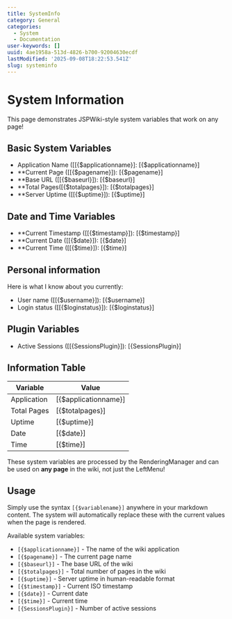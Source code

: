 ```yaml
---
title: SystemInfo
category: General
categories:
  - System
  - Documentation
user-keywords: []
uuid: 4ae1958a-513d-4826-b700-92004630ecdf
lastModified: '2025-09-08T18:22:53.541Z'
slug: systeminfo
---
```

# System Information

This page demonstrates JSPWiki-style system variables that work on any page!

## Basic System Variables

- Application Name ([[{$applicationname}]: [{$applicationname}]
- **Current Page ([[{$pagename}]): [{$pagename}]
- **Base URL ([[{$baseurl}]): [{$baseurl}]
- **Total Pages([{$totalpages}]): [{$totalpages}]
- **Server Uptime ([[{$uptime}]): [{$uptime}]

## Date and Time Variables

- **Current Timestamp ([[{$timestamp}]): [{$timestamp}]
- **Current Date ([[{$date}]): [{$date}]
- **Current Time ([[{$time}]): [{$time}]

## Personal information

Here is what I know about you currently:

- User name ([[{$username}]): [{$username}]
- Login status ([[{$loginstatus}]):  [{$loginstatus}]


## Plugin Variables

- Active Sessions ([[{SessionsPlugin}]): [{SessionsPlugin}]

## Information Table

| Variable | Value |
|----------|-------|
| Application | [{$applicationname}] |
| Total Pages | [{$totalpages}] |
| Uptime | [{$uptime}] |
| Date | [{$date}] |
| Time | [{$time}] |

These system variables are processed by the RenderingManager and can be used on **any page** in the wiki, not just the LeftMenu!

## Usage

Simply use the syntax `[{$variablename}]` anywhere in your markdown content. The system will automatically replace these with the current values when the page is rendered.

Available system variables:
- `[{$applicationname}]` - The name of the wiki application
- `[{$pagename}]` - The current page name
- `[{$baseurl}]` - The base URL of the wiki
- `[{$totalpages}]` - Total number of pages in the wiki
- `[{$uptime}]` - Server uptime in human-readable format
- `[{$timestamp}]` - Current ISO timestamp
- `[{$date}]` - Current date
- `[{$time}]` - Current time
- `[{SessionsPlugin}]` - Number of active sessions
